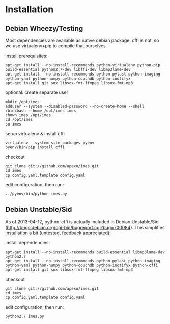 Installation
============

Debian Wheezy/Testing
---------------------

Most dependencies are available as native debian package. cffi is not, so we use virtualenv+pip to compile that ourselves.


install prerequisites:

    apt-get install --no-install-recommends python-virtualenv python-pip build-essential python2.7-dev libffi-dev libmp3lame-dev
    apt-get install --no-install-recommends python-pylast python-imaging python-yaml python-numpy python-couchdb python-inotifyx
    apt-get install git sox libsox-fmt-ffmpeg libsox-fmt-mp3


optional: create separate user

    mkdir /opt/imes
    adduser --system --disabled-password --no-create-home --shell /bin/bash --home /opt/imes imes
    chown imes /opt/imes
    cd /opt/imes
    su imes


setup virtualenv & install cffi

    virtualenv --system-site-packages pyenv
    pyenv/bin/pip install cffi


checkout

    git clone git://github.com/apexo/imes.git
    cd imes
    cp config.yaml.template config.yaml


edit configuration, then run:

    ../pyenv/bin/python imes.py


Debian Unstable/Sid
-------------------

As of 2013-04-12, python-cffi is actually included in Debian Unstable/Sid (http://bugs.debian.org/cgi-bin/bugreport.cgi?bug=700084). This simplifies installation a bit (untested, feedback appreciated):


install dependencies:

    apt-get install --no-install-recommends build-essential libmp3lame-dev python2.7
    apt-get install --no-install-recommends python-pylast python-imaging python-yaml python-numpy python-couchdb python-inotifyx python-cffi
    apt-get install git sox libsox-fmt-ffmpeg libsox-fmt-mp3


checkout

    git clone git://github.com/apexo/imes.git
    cd imes
    cp config.yaml.template config.yaml


edit configuration, then run:

    python2.7 imes.py
